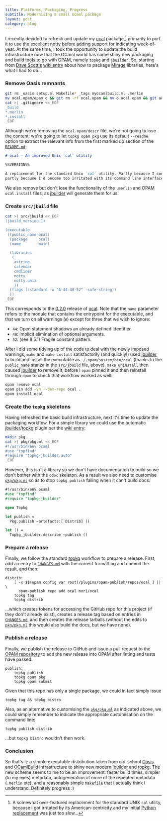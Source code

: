 ```yaml
---
title: Platforms, Packaging, Progress
subtitle: Modernising a small OCaml package
layout: post
category: blog
---
```


I recently decided to refresh and update my [ocal] package,[^1] primarily to
port it to use the excellent [notty] before adding support for indicating
week-of-year. At the same time, I took the opportunity to update the build
infrastructure now that the OCaml world has some shiny new packaging and build
tools to go with [OPAM], namely [`topkg`] and [`jbuilder`]. So, starting
from [Dave Scott's][djs55] [wiki entry] about how to package [Mirage] libraries,
here's what I had to do...

[^1]: A somewhat over-featured replacement for the standard UNIX `cal` utility,
    because I got irritated by its American-centricity and my
    initial [Python replacement][py-cal] was just too slow...

[ocal]: https://github.com/mor1/ocal/
[OPAM]: https://github.com/ocaml/opam/
[`topkg`]: https://github.com/dbuenzli/topkg/
[`jbuilder`]: https://github.com/janestreet/jbuilder/
[topkg]: https://github.com/dbuenzli/topkg/
[jbuilder]: https://github.com/janestreet/jbuilder/
[djs55]: http://github.com/djs55/
[wiki entry]: https://mirage.io/wiki/packaging
[notty]: https://github.com/pqwy/notty/
[Mirage]: https://mirage.io/
[py-cal]: https://github.com/mor1/python-scripts/blob/master/cal.py


### Remove Oasis remnants

```bash
git rm _oasis setup.ml Makefile* _tags myocamlbuild.ml .merlin
mv ocal.opam/opam o && git rm -rf ocal.opam && mv o ocal.opam && git add ocal.opam
cat >| .gitignore <<_EOF
_build
*.merlin
*.install
_EOF
```

Although we're removing the `ocal.opam/descr` file, we're not going to lose the
content: we're going to let `topkg opam pkg` use its default `--readme` option
to extract the relevant info from the first marked up section of the
[`README.md`]:

```markdown
# ocal — An improved Unix `cal` utility

%%VERSION%%

A replacement for the standard Unix `cal` utility. Partly because I could,
partly because I'd become too irritated with its command line interface.
```

[`README.md`]: https://github.com/mor1/ocal/blob/0.2.0/README.md

We also remove but don't lose the functionality of the `.merlin` and OPAM
`ocal.install` files, as [jbuilder] will generate them for us.

### Create `src/jbuild` file

```bash
cat >| src/jbuild <<_EOF
(jbuild_version 1)

(executable
 ((public_name ocal)
  (package     ocal)
  (name        main)

  (libraries
   (
    astring
    calendar
    cmdliner
    notty
    notty.unix
    ))
  (flags (:standard -w "A-44-48-52" -safe-string))
  ))
_EOF
```

This corresponds to the [0.2.0](https://github.com/mor1/ocal/releases/tag/0.2.0)
release of [ocal]. Note that the `name` parameter refers to the module that
contains the entrypoint for the executable, and that we turn on all warnings
(`A`) except for three that we wish to ignore:

  * `44`: Open statement shadows an already defined identifier.
  * `48`: Implicit elimination of optional arguments.
  * `52`: (see 8.5.1) Fragile constant pattern.

After I did some tidying up of the code to deal with the newly imposed warnings,
`make` and `make install` satisfactorily (and quickly!) used [jbuilder] to
build and install the executable as `~/.opam/system/bin/ocal` (thanks to the
`public_name` stanza in the `src/jbuild` file, above). `make uninstall` then
caused [jbuilder] to remove it, before I `opam` pinned it and then reinstall
through `opam` to check that workflow worked as well:

```bash
opam remove ocal
opam pin add -yn --dev-repo ocal .
opam install ocal
```

### Create the `topkg` skeletons

Having refreshed the basic build infrastructure, next it's time to update the
packaging workflow. For a simple library we could use the automatic
[jbuilder]/[topkg] plugin per the [wiki entry]:

```bash
mkdir pkg
cat >| pkg/pkg.ml <<_EOF
#!/usr/bin/env ocaml
#use "topfind"
#require "topkg-jbuilder.auto"
_EOF
```

However, this isn't a library so we don't have documentation to build so we
don't bother with the `odoc` skeleton. As a result we also need to customise
[`pkg/pkg.ml`] so as to stop `topkg publish` failing when it can't build docs:

```ocaml
#!/usr/bin/env ocaml
#use "topfind"
#require "topkg-jbuilder"

open Topkg

let publish =
  Pkg.publish ~artefacts:[`Distrib] ()

let () =
  Topkg_jbuilder.describe ~publish ()
```

[`pkg/pkg.ml`]: https://github.com/mor1/ocal/blob/0.2.0/pkg/pkg.ml

### Prepare a release

Finally, we follow the standard [topkg] workflow to prepare a release. First,
add an entry to [`CHANGES.md`] with the correct formatting and commit the
result, and then:

```make
distrib:
	[ -x $$(opam config var root)/plugins/opam-publish/repos/ocal ] || \
	  opam-publish repo add ocal mor1/ocal
	topkg tag
	topkg distrib
```

...which creates tokens for accessing the GitHub repo for this project (if they
don't already exist), creates a release tag based on entries in [`CHANGES.md`],
and then creates the release tarballs (without the edits to [`pkg/pkg.ml`] this
would also build the docs, but we have none).

### Publish a release

Finally, we publish the release to GitHub and issue a pull request to
the [OPAM repository][opam] to add the new release into OPAM after linting and
tests have passed.

```make
publish:
	topkg publish
	topkg opam pkg
	topkg opam submit
```

[opam]: https://github.com/ocaml/opam-repository/
[`CHANGES.md`]: https://github.com/mor1/ocal/blob/0.2.0/CHANGES.md

Given that this repo has only a single package, we could in fact simply issue

```
topkg tag && topkg bistro
```

Also, as an alternative to customising the [`pkg/pkg.ml`] as indicated above, we
could simply remember to indicate the appropriate customisation on the command
line:

```
topkg publish distrib
```

...but `topkg bistro` wouldn't then work.

### Conclusion

So that's it: a simple executable distribution taken from old-school [Oasis] and
[OCamlBuild] infrastructure to shiny new modern [jbuilder] and [topkg]. The new
scheme seems to me to be an improvement: faster build times, simpler (to my
eyes) metadata, autogeneration of more of the repeated metadata (`.merlin` etc),
and a reasonably simple [`Makefile`] that I actually think I understand.
Definitely progress :)

[Oasis]: http://oasis.forge.ocamlcore.org/
[OCamlBuild]: https://ocaml.org/learn/tutorials/ocamlbuild/
[`Makefile`]: https://github.com/mor1/ocal/blob/0.2.0/Makefile
